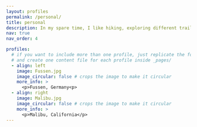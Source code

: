 ```yaml
---
layout: profiles
permalink: /personal/
title: personal
description: In my spare time, I like hiking, exploring different trails, and taking nature photos. Here is some of my favorite photos that I have taken.
nav: true
nav_order: 4

profiles:
  # if you want to include more than one profile, just replicate the following block
  # and create one content file for each profile inside _pages/
  - align: left
    image: Fussen.jpg
    image_circular: false # crops the image to make it circular
    more_info: >
      <p>Fussen, Germany<p>
  - align: right
    image: Malibu.jpg
    image_circular: false # crops the image to make it circular
    more_info: >
      <p>Malibu, California</p>
---
```

